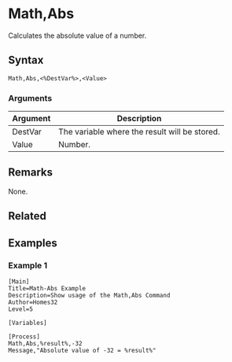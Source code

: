 # Math,Abs

Calculates the absolute value of a number.

## Syntax

```pebakery
Math,Abs,<%DestVar%>,<Value>
```

### Arguments

| Argument | Description |
| --- | --- |
| DestVar | The variable where the result will be stored. |
| Value | Number. |

## Remarks

None.

## Related

## Examples

### Example 1

```pebakery
[Main]
Title=Math-Abs Example
Description=Show usage of the Math,Abs Command
Author=Homes32
Level=5

[Variables]

[Process]
Math,Abs,%result%,-32
Message,"Absolute value of -32 = %result%"
```